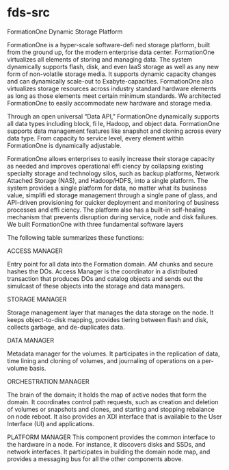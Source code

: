 # fds-src
 FormationOne Dynamic Storage Platform
 
FormationOne is a hyper-scale software-defi ned storage platform, built from
the ground up, for the modern enterprise data center. FormationOne virtualizes all elements of storing and managing data. The system dynamically supports
flash, disk, and even IaaS storage as well as any new form of non-volatile storage
media. It supports dynamic capacity changes and can dynamically scale-out to
Exabyte-capacities. FormationOne also virtualizes storage resources across
industry standard hardware elements as long as those elements meet certain
minimum standards. We architected FormationOne to easily accommodate
new hardware and storage media.

Through an open universal “Data API,” FormationOne dynamically supports all
data types including block, fi le, Hadoop, and object data. FormationOne supports
data management features like snapshot and cloning across every data type.
From capacity to service level, every element within FormationOne is dynamically
adjustable.

FormationOne allows enterprises to easily increase their storage capacity as
needed and improves operational effi ciency by collapsing existing specialty
storage and technology silos, such as backup platforms, Network Attached
Storage (NAS), and Hadoop/HDFS, into a single platform.
The system provides a single platform for data, no matter what its business value,
simplifi ed storage management through a single pane of glass, and API-driven
provisioning for quicker deployment and monitoring of business processes and
effi ciency. The platform also has a built-in self-healing mechanism that prevents
disruption during service, node and disk failures.
We built FormationOne with three fundamental software layers

The following table summarizes these functions:

ACCESS MANAGER

Entry point for all data into the Formation domain. AM chunks
and secure hashes the DOs. Access Manager is the coordinator
in a distributed transaction that produces DOs and catalog objects
and sends out the simulcast of these objects into the storage and
data managers.

STORAGE MANAGER

Storage management layer that manages the data storage on the
node. It keeps object-to-disk mapping, provides tiering between
flash and disk, collects garbage, and de-duplicates data.

DATA MANAGER

Metadata manager for the volumes. It participates in the replication of data, time lining and cloning of volumes, and journaling
of operations on a per-volume basis.

ORCHESTRATION MANAGER

The brain of the domain; it holds the map of active nodes that
form the domain. It coordinates control path requests, such as
creation and deletion of volumes or snapshots and clones, and
starting and stopping rebalance on node reboot. It also provides
an XDI interface that is available to the User Interface (UI) and
applications.

PLATFORM MANAGER
This component provides the common interface to the hardware
in a node. For instance, it discovers disks and SSDs, and network
interfaces. It participates in building the domain node map, and
provides a messaging bus for all the other components above.
